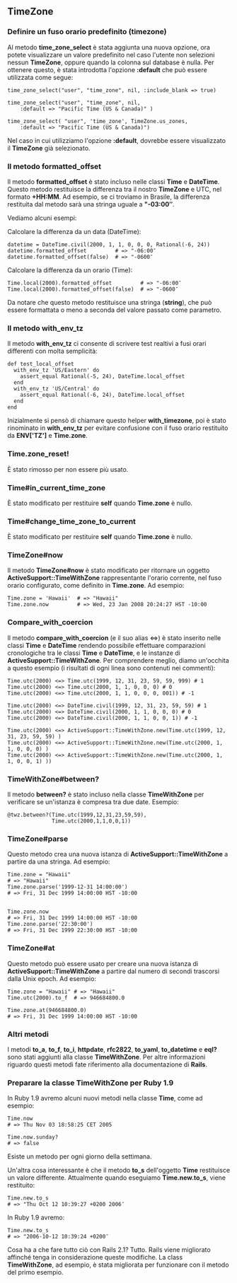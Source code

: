 ## TimeZone

### Definire un fuso orario predefinito (timezone)

Al metodo **time\_zone\_select** è stata aggiunta una nuova opzione, ora potete visualizzare un valore predefinito nel caso l'utente non selezioni nessun **TimeZone**, oppure quando la colonna sul database è nulla. Per ottenere questo, è stata introdotta l'opzione **:default** che può essere utilizzata come segue:

	time_zone_select("user", "time_zone", nil, :include_blank => true)
	
	time_zone_select("user", "time_zone", nil, 
		:default => "Pacific Time (US & Canada)" )
	
	time_zone_select( "user", 'time_zone', TimeZone.us_zones, 
		:default => "Pacific Time (US & Canada)")

Nel caso in cui utilizziamo l'opzione **:default**, dovrebbe essere visualizzato il **TimeZone** già selezionato.

### Il metodo formatted_offset

Il metodo **formatted\_offset** è stato incluso nelle classi **Time** e **DateTime**. Questo metodo restituisce la differenza tra il nostro **TimeZone** e UTC, nel formato **+HH:MM**. Ad esempio, se ci troviamo in Brasile, la differenza restituita dal metodo sarà una stringa uguale a **"-03:00″**.

Vediamo alcuni esempi:

Calcolare la differenza da un data (DateTime):

	datetime = DateTime.civil(2000, 1, 1, 0, 0, 0, Rational(-6, 24))
	datetime.formatted_offset         # => "-06:00″
	datetime.formatted_offset(false)  # => "-0600″

Calcolare la differenza da un orario (Time):

	Time.local(2000).formatted_offset         # => "-06:00″
	Time.local(2000).formatted_offset(false)  # => "-0600″

Da notare che questo metodo restituisce una stringa (**string**), che può essere formattata o meno a seconda del valore passato come parametro.

### Il metodo with\_env\_tz

Il metodo **with\_env\_tz** ci consente di scrivere test realtivi a fusi orari differenti con molta semplicità:

	def test_local_offset
	  with_env_tz 'US/Eastern' do
	    assert_equal Rational(-5, 24), DateTime.local_offset
	  end
	  with_env_tz 'US/Central' do
	    assert_equal Rational(-6, 24), DateTime.local_offset
	  end
	end

Inizialmente si pensò di chiamare questo helper **with\_timezone**, poi è stato rinominato in **with\_env\_tz** per evitare confusione con il fuso orario restituito da **ENV['TZ']** e **Time.zone**.

### Time.zone_reset!

È stato rimosso per non essere più usato.

### Time#in\_current\_time\_zone

È stato modificato per restituire **self** quando **Time.zone** è nullo. 

### Time#change\_time\_zone\_to\_current

È stato modificato per restituire **self** quando **Time.zone** è nullo. 

### TimeZone#now

Il metodo **TimeZone#now** è stato modificato per ritornare un oggetto **ActiveSupport::TimeWithZone** rappresentante l'orario corrente, nel fuso orario configurato, come definito in **Time.zone**. Ad esempio:

	Time.zone = 'Hawaii'  # => "Hawaii"
	Time.zone.now         # => Wed, 23 Jan 2008 20:24:27 HST -10:00

### Compare\_with\_coercion

Il metodo **compare\_with\_coercion** (e il suo alias <=>) è stato inserito nelle classi **Time** e **DateTime** rendendo possibile effettuare comparazioni cronologiche tra le classi **Time** e **DateTime**, e le instanze di  **ActiveSupport::TimeWithZone**.
Per comprendere meglio, diamo un'occhita a questo esempio (i risultati di ogni linea sono contenuti nei commenti):

	Time.utc(2000) <=> Time.utc(1999, 12, 31, 23, 59, 59, 999) # 1
	Time.utc(2000) <=> Time.utc(2000, 1, 1, 0, 0, 0) # 0
	Time.utc(2000) <=> Time.utc(2000, 1, 1, 0, 0, 0, 001)) # -1

	Time.utc(2000) <=> DateTime.civil(1999, 12, 31, 23, 59, 59) # 1
	Time.utc(2000) <=> DateTime.civil(2000, 1, 1, 0, 0, 0) # 0
	Time.utc(2000) <=> DateTime.civil(2000, 1, 1, 0, 0, 1)) # -1

	Time.utc(2000) <=> ActiveSupport::TimeWithZone.new(Time.utc(1999, 12, 31, 23, 59, 59) )
	Time.utc(2000) <=> ActiveSupport::TimeWithZone.new(Time.utc(2000, 1, 1, 0, 0, 0) )
	Time.utc(2000) <=> ActiveSupport::TimeWithZone.new(Time.utc(2000, 1, 1, 0, 0, 1) ))

### TimeWithZone#between?

Il metodo **between?** è stato incluso nella classe **TimeWithZone** per verificare se un'istanza è compresa tra due date. Esempio:

	@twz.between?(Time.utc(1999,12,31,23,59,59),
	              Time.utc(2000,1,1,0,0,1))
	
### TimeZone#parse

Questo metodo crea una nuova istanza di **ActiveSupport::TimeWithZone** a partire da una stringa. Ad esempio:
	
	Time.zone = "Hawaii"
	# => "Hawaii"
	Time.zone.parse('1999-12-31 14:00:00')
	# => Fri, 31 Dec 1999 14:00:00 HST -10:00


	Time.zone.now
	# => Fri, 31 Dec 1999 14:00:00 HST -10:00
	Time.zone.parse('22:30:00')
	# => Fri, 31 Dec 1999 22:30:00 HST -10:00

### TimeZone#at

Questo metodo può essere usato per creare una nuova istanza di **ActiveSupport::TimeWithZone** a partire dal numero di secondi trascorsi dalla Unix epoch. Ad esempio:

	Time.zone = "Hawaii" # => "Hawaii"
	Time.utc(2000).to_f  # => 946684800.0

	Time.zone.at(946684800.0)
	# => Fri, 31 Dec 1999 14:00:00 HST -10:00

### Altri metodi

I metodi **to\_a**, **to\_f**, **to\_i**, **httpdate**, **rfc2822**, **to\_yaml**, **to\_datetime** e **eql?** sono stati aggiunti alla classe **TimeWithZone**. Per altre informazioni riguardo questi metodi fate riferimento alla documentazione di **Rails**.

### Preparare la classe TimeWithZone per Ruby 1.9

In Ruby 1.9 avremo alcuni nuovi metodi nella classe **Time**, come ad esempio:

	Time.now
	# => Thu Nov 03 18:58:25 CET 2005

	Time.now.sunday?
	# => false

Esiste un metodo per ogni giorno della settimana.

Un'altra cosa interessante è che il metodo **to\_s** dell'oggetto **Time** restituisce un valore differente. Attualmente quando eseguiamo **Time.new.to\_s**, viene restituito:

	Time.new.to_s
	# => "Thu Oct 12 10:39:27 +0200 2006″

In Ruby 1.9 avremo:

	Time.new.to_s
	# => "2006-10-12 10:39:24 +0200″

Cosa ha a che fare tutto ciò con Rails 2.1? Tutto. Rails viene migliorato affinché tenga in considerazione queste modifiche. La class **TimeWithZone**, ad esempio, è stata migliorata per funzionare con il metodo del primo esempio.
